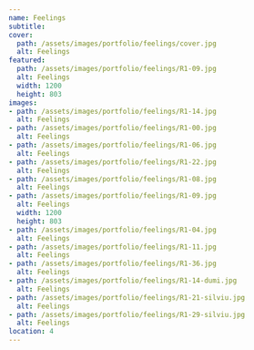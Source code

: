 ```yaml
---
name: Feelings
subtitle:
cover:
  path: /assets/images/portfolio/feelings/cover.jpg
  alt: Feelings
featured:
  path: /assets/images/portfolio/feelings/R1-09.jpg
  alt: Feelings
  width: 1200
  height: 803
images:
- path: /assets/images/portfolio/feelings/R1-14.jpg
  alt: Feelings
- path: /assets/images/portfolio/feelings/R1-00.jpg
  alt: Feelings
- path: /assets/images/portfolio/feelings/R1-06.jpg
  alt: Feelings
- path: /assets/images/portfolio/feelings/R1-22.jpg
  alt: Feelings
- path: /assets/images/portfolio/feelings/R1-08.jpg
  alt: Feelings
- path: /assets/images/portfolio/feelings/R1-09.jpg
  alt: Feelings
  width: 1200
  height: 803
- path: /assets/images/portfolio/feelings/R1-04.jpg
  alt: Feelings
- path: /assets/images/portfolio/feelings/R1-11.jpg
  alt: Feelings
- path: /assets/images/portfolio/feelings/R1-36.jpg
  alt: Feelings
- path: /assets/images/portfolio/feelings/R1-14-dumi.jpg
  alt: Feelings
- path: /assets/images/portfolio/feelings/R1-21-silviu.jpg
  alt: Feelings  
- path: /assets/images/portfolio/feelings/R1-29-silviu.jpg
  alt: Feelings   
location: 4
---
```

